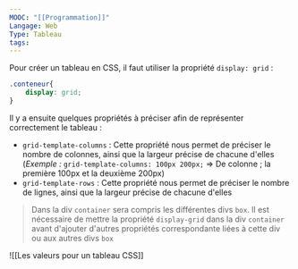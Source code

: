 ```yaml
---
MOOC: "[[Programmation]]"
Langage: Web
Type: Tableau
tags:
---
```

Pour créer un tableau en CSS, il faut utiliser la propriété `display: grid` :
```css
.conteneur{
	display: grid;
}
```
Il y a ensuite quelques propriétés à préciser afin de représenter correctement le tableau :
- `grid-template-columns`  : Cette propriété nous permet de préciser le nombre de colonnes, ainsi que la largeur précise de chacune d'elles (*Exemple :*  `grid-template-columns: 100px 200px;` ⇒ De colonne ; la première 100px et la deuxième 200px)
- `grid-template-rows` : Cette propriété nous permet de préciser le nombre de lignes, ainsi que la largeur précise de chacune d'elles
> Dans la div `container` sera compris les différentes divs `box`. Il est nécessaire de mettre la propriété `display-grid` dans la div `container` avant d'ajouter d'autres propriétés correspondante liées à cette div ou aux autres divs `box`

![[Les valeurs pour un tableau CSS]]